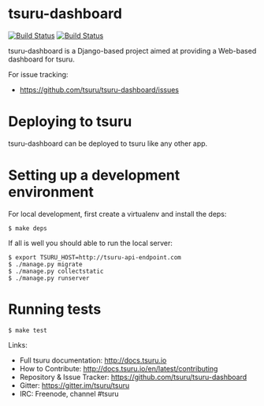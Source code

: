 # tsuru-dashboard

[![Build Status](https://secure.travis-ci.org/tsuru/tsuru-dashboard.png?branch=master)](http://travis-ci.org/tsuru/tsuru-dashboard)
[![Build Status](https://drone.io/github.com/tsuru/tsuru-dashboard/status.png)](https://drone.io/github.com/tsuru/tsuru-dashboard/latest)

tsuru-dashboard is a Django-based project aimed at providing a Web-based dashboard for tsuru.

For issue tracking:

* https://github.com/tsuru/tsuru-dashboard/issues

# Deploying to tsuru

tsuru-dashboard can be deployed to tsuru like any other app.

# Setting up a development environment

For local development, first create a virtualenv and install the deps:

    $ make deps

If all is well you should able to run the local server:

    $ export TSURU_HOST=http://tsuru-api-endpoint.com
    $ ./manage.py migrate
    $ ./manage.py collectstatic
    $ ./manage.py runserver

# Running tests

    $ make test

Links:

- Full tsuru documentation: http://docs.tsuru.io
- How to Contribute: http://docs.tsuru.io/en/latest/contributing
- Repository & Issue Tracker: https://github.com/tsuru/tsuru-dashboard
- Gitter: https://gitter.im/tsuru/tsuru
- IRC: Freenode, channel #tsuru

